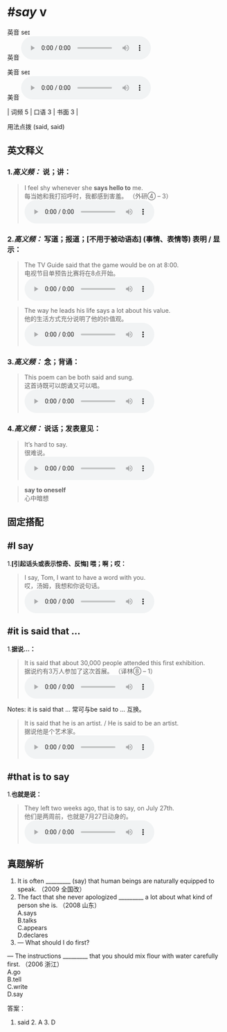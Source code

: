 # ***\#say*** v
英音 seɪ  
英音
<audio src="./media/say-B.aac" controls="controls"></audio>

美音 seɪ  
美音
<audio src="./media/say.aac" controls="controls"></audio>



| 词频 5 | 口语 3 | 书面 3 |  

用法点拨  (said, said)

英文释义
---
### 1.*高义频：* **说；讲：**  

 > I feel shy whenever she **says hello to** me.   
 > 每当她和我打招呼时，我都感到害羞。  （外研④ – 3）  
<audio src="./media/say-1.aac" controls="controls"></audio>

### 2.*高义频：* **写道；报道；[不用于被动语态] (事情、表情等) 表明 / 显示：**  

 > The TV Guide said that the game would be on at 8:00.  
 > 电视节目单预告比赛将在8点开始。    
<audio src="./media/say-3.aac" controls="controls"></audio>

 > The way he leads his life says a lot about his value.  
 > 他的生活方式充分说明了他的价值观。    
<audio src="./media/say-4.aac" controls="controls"></audio>

### 3.*高义频：* **念；背诵：**  

 > This poem can be both said and sung.   
 > 这首诗既可以朗诵又可以唱。    
<audio src="./media/say-5.aac" controls="controls"></audio>

### 4.*高义频：* **说话；发表意见：**  

 > It’s hard to say.   
 > 很难说。    
<audio src="./media/say-6.aac" controls="controls"></audio>

 > **say to oneself**   
 > 心中暗想    


固定搭配
---
## \#I say 
1.**[引起话头或表示惊奇、反悔] 喂；啊；哎：**  

 > I say, Tom, I want to have a word with you.   
 > 哎，汤姆，我想和你说句话。    
<audio src="./media/say-7.aac" controls="controls"></audio>

## \#it is said that ... 
1.**据说…：**  

 > It is said that about 30,000 people attended this first exhibition.   
 > 据说约有3万人参加了这次首展。  （译林⑧ – 1）  
<audio src="./media/say-8.aac" controls="controls"></audio>

Notes: it is said that ... 常可与be said to ... 互换。  
 > It is said that he is an artist. / He is said to be an artist.  
 > 据说他是个艺术家。    
<audio src="./media/say-9.aac" controls="controls"></audio>

## \#that is to say 
1.**也就是说：**  

 > They left two weeks ago, that is to say, on July 27th.  
 > 他们是两周前，也就是7月27日动身的。    
<audio src="./media/say-10.aac" controls="controls"></audio>


真题解析
---
1. It is often _________ (say) that human beings are naturally equipped to speak.    （2009 全国改）  
2. The fact that she never apologized _________ a lot about what kind of person she is.   （2008 山东）  
A.says   
B.talks   
C.appears   
D.declares  
3. — What should I do first?
— The instructions _________ that you should mix flour with water carefully first.   （2006 浙江）  
A.go   
B.tell   
C.write   
D.say  

答案：
1. said   2. A  3. D  

